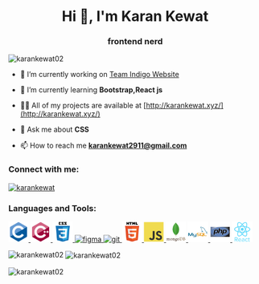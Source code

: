 <h1 align="center">Hi 👋, I'm Karan Kewat</h1>
<h3 align="center">frontend nerd</h3>

<p align="left"> <img src="https://komarev.com/ghpvc/?username=karankewat02&label=Profile%20views&color=0e75b6&style=flat" alt="karankewat02" /> </p>

- 🔭 I’m currently working on [Team Indigo Website](https://l.instagram.com/?u=http%3A%2F%2Fteamindigoggits.com%2F&e=ATN19otwoFjjyd_6z2090kYadmIwaBMc3nhk99K5CCuVrOmyNn_5eLV1wsKiRbmvdzEYF1CZZpv1RYJ6h8l_KBS7plUyTkti&s=1)

- 🌱 I’m currently learning **Bootstrap,React js**

- 👨‍💻 All of my projects are available at [http://karankewat.xyz/](http://karankewat.xyz/)

- 💬 Ask me about **CSS**

- 📫 How to reach me **karankewat2911@gmail.com**

<h3 align="left">Connect with me:</h3>
<p align="left">
<a href="https://linkedin.com/in/karankewat" target="blank"><img align="center" src="https://raw.githubusercontent.com/rahuldkjain/github-profile-readme-generator/master/src/images/icons/Social/linked-in-alt.svg" alt="karankewat" height="30" width="40" /></a>
</p>

<h3 align="left">Languages and Tools:</h3>
<p align="left"> <a href="https://www.cprogramming.com/" target="_blank"> <img src="https://raw.githubusercontent.com/devicons/devicon/master/icons/c/c-original.svg" alt="c" width="40" height="40"/> </a> <a href="https://www.w3schools.com/cpp/" target="_blank"> <img src="https://raw.githubusercontent.com/devicons/devicon/master/icons/cplusplus/cplusplus-original.svg" alt="cplusplus" width="40" height="40"/> </a> <a href="https://www.w3schools.com/css/" target="_blank"> <img src="https://raw.githubusercontent.com/devicons/devicon/master/icons/css3/css3-original-wordmark.svg" alt="css3" width="40" height="40"/> </a> <a href="https://www.figma.com/" target="_blank"> <img src="https://www.vectorlogo.zone/logos/figma/figma-icon.svg" alt="figma" width="40" height="40"/> </a> <a href="https://git-scm.com/" target="_blank"> <img src="https://www.vectorlogo.zone/logos/git-scm/git-scm-icon.svg" alt="git" width="40" height="40"/> </a> <a href="https://www.w3.org/html/" target="_blank"> <img src="https://raw.githubusercontent.com/devicons/devicon/master/icons/html5/html5-original-wordmark.svg" alt="html5" width="40" height="40"/> </a> <a href="https://developer.mozilla.org/en-US/docs/Web/JavaScript" target="_blank"> <img src="https://raw.githubusercontent.com/devicons/devicon/master/icons/javascript/javascript-original.svg" alt="javascript" width="40" height="40"/> </a> <a href="https://www.mongodb.com/" target="_blank"> <img src="https://raw.githubusercontent.com/devicons/devicon/master/icons/mongodb/mongodb-original-wordmark.svg" alt="mongodb" width="40" height="40"/> </a> <a href="https://www.mysql.com/" target="_blank"> <img src="https://raw.githubusercontent.com/devicons/devicon/master/icons/mysql/mysql-original-wordmark.svg" alt="mysql" width="40" height="40"/> </a> <a href="https://www.php.net" target="_blank"> <img src="https://raw.githubusercontent.com/devicons/devicon/master/icons/php/php-original.svg" alt="php" width="40" height="40"/> </a> <a href="https://reactjs.org/" target="_blank"> <img src="https://raw.githubusercontent.com/devicons/devicon/master/icons/react/react-original-wordmark.svg" alt="react" width="40" height="40"/> </a> </p>

<p><img align="left" src="https://github-readme-stats.vercel.app/api/top-langs?username=karankewat02&show_icons=true&locale=en&layout=compact" alt="karankewat02" /></p>

<p>&nbsp;<img align="center" src="https://github-readme-stats.vercel.app/api?username=karankewat02&show_icons=true&locale=en" alt="karankewat02" /></p>

<p><img align="center" src="https://github-readme-streak-stats.herokuapp.com/?user=karankewat02&" alt="karankewat02" /></p>
